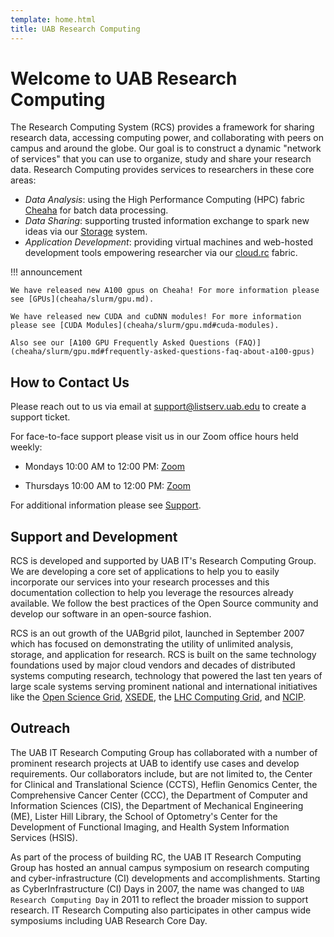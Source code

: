 ```yaml
---
template: home.html
title: UAB Research Computing
---
```


# Welcome to UAB Research Computing
<div hx-get="partials/box.html" hx-trigger="load">
</div>

The Research Computing System (RCS) provides a framework for sharing research data, accessing computing power, and collaborating with peers on campus and around the globe. Our goal is to construct a dynamic "network of services" that you can use to organize, study and share your research data. Research Computing provides services to researchers in these core areas:

- _Data Analysis_: using the High Performance Computing (HPC) fabric [Cheaha](cheaha/getting_started.md) for batch data processing.
- _Data Sharing_: supporting trusted information exchange to spark new ideas via our [Storage](data_management/storage.md) system.
- _Application Development_: providing virtual machines and web-hosted development tools empowering researcher via our [cloud.rc](uab_cloud/index.md) fabric.

<!-- markdownlint-disable MD046 -->
!!! announcement

    We have released new A100 gpus on Cheaha! For more information please see [GPUs](cheaha/slurm/gpu.md).

    We have released new CUDA and cuDNN modules! For more information please see [CUDA Modules](cheaha/slurm/gpu.md#cuda-modules).

    Also see our [A100 GPU Frequently Asked Questions (FAQ)](cheaha/slurm/gpu.md#frequently-asked-questions-faq-about-a100-gpus)
<!-- markdownlint-enable MD046 -->

## How to Contact Us

Please reach out to us via email at <support@listserv.uab.edu> to create a support ticket.

For face-to-face support please visit us in our Zoom office hours held weekly:

- Mondays 10:00 AM to 12:00 PM:
[Zoom](https://uab.zoom.us/j/81783104592?pwd=L21OOWNlY2doWXova3MzOGFRcE4zQT09)

- Thursdays 10:00 AM to 12:00 PM:
[Zoom](https://uab.zoom.us/j/81783104592?pwd=L21OOWNlY2doWXova3MzOGFRcE4zQT09)

For additional information please see [Support](./help/support.md).

## Support and Development

RCS is developed and supported by UAB IT's Research Computing Group. We are developing a core set of applications to help you to easily incorporate our services into your research processes and this documentation collection to help you leverage the resources already available. We follow the best practices of the Open Source community and develop our software in an open-source fashion.

RCS is an out growth of the UABgrid pilot, launched in September 2007 which has focused on demonstrating the utility of unlimited analysis, storage, and application for research. RCS is built on the same technology foundations used by major cloud vendors and decades of distributed systems computing research, technology that powered the last ten years of large scale systems serving prominent national and international initiatives like the [Open Science Grid](https://opensciencegrid.org/), [XSEDE](https://www.xsede.org/), the [LHC Computing Grid](https://wlcg.web.cern.ch/), and [NCIP](https://datascience.cancer.gov/).

## Outreach

The UAB IT Research Computing Group has collaborated with a number of prominent research projects at UAB to identify use cases and develop requirements. Our collaborators include, but are not limited to, the Center for Clinical and Translational Science (CCTS), Heflin Genomics Center, the Comprehensive Cancer Center (CCC), the Department of Computer and Information Sciences (CIS), the Department of Mechanical Engineering (ME), Lister Hill Library, the School of Optometry's Center for the Development of Functional Imaging, and Health System Information Services (HSIS).

As part of the process of building RC, the UAB IT Research Computing Group has hosted an annual campus symposium on research computing and cyber-infrastructure (CI) developments and accomplishments. Starting as CyberInfrastructure (CI) Days in 2007, the name was changed to `UAB Research Computing Day` in 2011 to reflect the broader mission to support research. IT Research Computing also participates in other campus wide symposiums including UAB Research Core Day.
